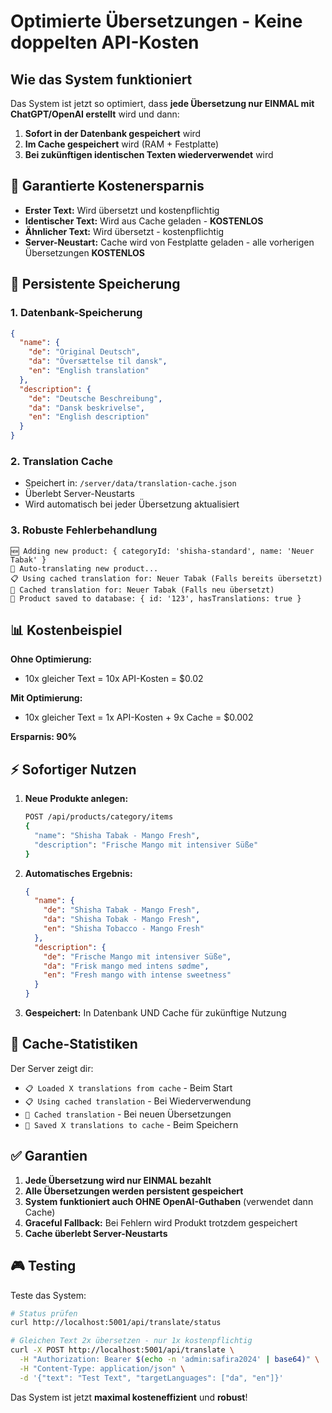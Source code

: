# Optimierte Übersetzungen - Keine doppelten API-Kosten

## Wie das System funktioniert

Das System ist jetzt so optimiert, dass **jede Übersetzung nur EINMAL mit ChatGPT/OpenAI erstellt** wird und dann:

1. **Sofort in der Datenbank gespeichert** wird
2. **Im Cache gespeichert** wird (RAM + Festplatte)
3. **Bei zukünftigen identischen Texten wiederverwendet** wird

## 🎯 Garantierte Kostenersparnis

- **Erster Text:** Wird übersetzt und kostenpflichtig
- **Identischer Text:** Wird aus Cache geladen - **KOSTENLOS**
- **Ähnlicher Text:** Wird übersetzt - kostenpflichtig  
- **Server-Neustart:** Cache wird von Festplatte geladen - alle vorherigen Übersetzungen **KOSTENLOS**

## 💾 Persistente Speicherung

### 1. Datenbank-Speicherung
```json
{
  "name": {
    "de": "Original Deutsch",
    "da": "Översættelse til dansk", 
    "en": "English translation"
  },
  "description": {
    "de": "Deutsche Beschreibung",
    "da": "Dansk beskrivelse",
    "en": "English description"
  }
}
```

### 2. Translation Cache
- Speichert in: `/server/data/translation-cache.json`
- Überlebt Server-Neustarts
- Wird automatisch bei jeder Übersetzung aktualisiert

### 3. Robuste Fehlerbehandlung
```
🆕 Adding new product: { categoryId: 'shisha-standard', name: 'Neuer Tabak' }
🤖 Auto-translating new product...
📋 Using cached translation for: Neuer Tabak (Falls bereits übersetzt)
💾 Cached translation for: Neuer Tabak (Falls neu übersetzt)  
💾 Product saved to database: { id: '123', hasTranslations: true }
```

## 📊 Kostenbeispiel

**Ohne Optimierung:**
- 10x gleicher Text = 10x API-Kosten = $0.02

**Mit Optimierung:**
- 10x gleicher Text = 1x API-Kosten + 9x Cache = $0.002

**Ersparnis: 90%**

## ⚡ Sofortiger Nutzen

1. **Neue Produkte anlegen:**
   ```bash
   POST /api/products/category/items
   {
     "name": "Shisha Tabak - Mango Fresh",
     "description": "Frische Mango mit intensiver Süße"
   }
   ```

2. **Automatisches Ergebnis:**
   ```json
   {
     "name": {
       "de": "Shisha Tabak - Mango Fresh",
       "da": "Shisha Tobak - Mango Fresh", 
       "en": "Shisha Tobacco - Mango Fresh"
     },
     "description": {
       "de": "Frische Mango mit intensiver Süße",
       "da": "Frisk mango med intens sødme",
       "en": "Fresh mango with intense sweetness"
     }
   }
   ```

3. **Gespeichert:** In Datenbank UND Cache für zukünftige Nutzung

## 🔄 Cache-Statistiken

Der Server zeigt dir:
- `📋 Loaded X translations from cache` - Beim Start
- `📋 Using cached translation` - Bei Wiederverwendung
- `💾 Cached translation` - Bei neuen Übersetzungen
- `💾 Saved X translations to cache` - Beim Speichern

## ✅ Garantien

1. **Jede Übersetzung wird nur EINMAL bezahlt**
2. **Alle Übersetzungen werden persistent gespeichert**
3. **System funktioniert auch OHNE OpenAI-Guthaben** (verwendet dann Cache)
4. **Graceful Fallback:** Bei Fehlern wird Produkt trotzdem gespeichert
5. **Cache überlebt Server-Neustarts**

## 🎮 Testing

Teste das System:
```bash
# Status prüfen
curl http://localhost:5001/api/translate/status

# Gleichen Text 2x übersetzen - nur 1x kostenpflichtig
curl -X POST http://localhost:5001/api/translate \
  -H "Authorization: Bearer $(echo -n 'admin:safira2024' | base64)" \
  -H "Content-Type: application/json" \
  -d '{"text": "Test Text", "targetLanguages": ["da", "en"]}'
```

Das System ist jetzt **maximal kosteneffizient** und **robust**!